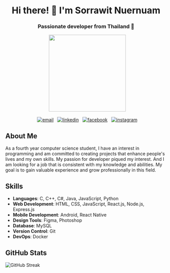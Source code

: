<h1 align="center">Hi there! 👋 I'm Sorrawit Nuernuam</h1>
<h3 align="center">Passionate developer from Thailand 🌟</h3>

<p align="center">
  <img src="https://media2.giphy.com/media/v1.Y2lkPTc5MGI3NjExZ3llcXZ6N2Fxd2J6dW81ZnR1ODdoYjF6cXMwM2c2ZWI4eXo1cTA4dCZlcD12MV9pbnRlcm5hbF9naWZfYnlfaWQmY3Q9cw/FCffpN404oRZpFbSzl/giphy.gif" width="240" autoplay />
</p>

<p align="center">
  <a href="mailto:sorrawit.nuernuam@gmail.com"><img src="https://img.shields.io/badge/Email-sorrawit.nuernuam%40gmail.com-red" alt="email"/></a>
  <a href="https://linkedin.com/in/sorrawit-nuernuam-288b82230/"><img src="https://img.shields.io/badge/LinkedIn-Connect-blue" alt="linkedin"/></a>
  <a href="https://www.facebook.com/profile.php?id=100006255493839"><img src="https://img.shields.io/badge/Facebook-Follow-blue" alt="facebook"/></a>
  <a href="https://www.instagram.com/pondy_zzz/?hl=en"><img src="https://img.shields.io/badge/Instagram-Follow-blue" alt="instagram"/></a>
</p>

## About Me

As a fourth year computer science student, I have an interest in programming and am committed to creating projects that enhance people's lives and my own skills. My passion for developer piqued my interest. And I am looking for a job that is consistent with my knowledge and abilities. My goal is to gain valuable experience and grow professionally in this field.

## Skills

- **Languages**: C, C++, C#, Java, JavaScript, Python
- **Web Development**: HTML, CSS, JavaScript, React.js, Node.js, Express.js
- **Mobile Development**: Android, React Native
- **Design Tools**: Figma, Photoshop
- **Database**: MySQL
- **Version Control**: Git
- **DevOps**: Docker

## GitHub Stats

![GitHub Streak](https://github-readme-streak-stats.herokuapp.com/?user=pondrick)
